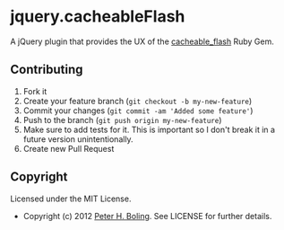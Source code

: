 jquery.cacheableFlash
=====================

A jQuery plugin that provides the UX of the [cacheable_flash](http://github.com/pivotal/cacheable_flash) Ruby Gem.

## Contributing

1. Fork it
2. Create your feature branch (`git checkout -b my-new-feature`)
3. Commit your changes (`git commit -am 'Added some feature'`)
4. Push to the branch (`git push origin my-new-feature`)
5. Make sure to add tests for it. This is important so I don't break it in a future version unintentionally.
6. Create new Pull Request

## Copyright

Licensed under the MIT License.

* Copyright (c) 2012 [Peter H. Boling](http://peterboling.com). See LICENSE for further details.
